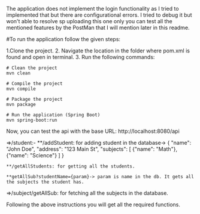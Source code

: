 The application does not implement the login functionality as I tried to implemented that but there are configurational errors. I tried to debug it but won't able to resolve sp uploading this one only you can 
test all the mentioned features by the PostMan that I will mention later in this readme.

#To run the application follow the given steps:

  1.Clone the project.
  2. Navigate the location in the folder where pom.xml is found and open in terminal.
  3. Run the following commands:
  
    # Clean the project
    mvn clean

    # Compile the project
    mvn compile

    # Package the project
    mvn package

    # Run the application (Spring Boot)
    mvn spring-boot:run


Now, you can test the api with the base URL: http://localhost:8080/api

  =>/student:-
    **/addStudent: for adding student in the database->
                    {
                      "name": "John Doe",
                      "address": "123 Main St",
                      "subjects": [
                            {"name": "Math"},
                            {"name": "Science"}
                            ]
                    }

    **/getAllStudents: for getting all the students.

    **getAllSub?studentName={param}-> param is name in the db. It gets all the subjects the student has.

  =>/subject/getAllSub: for fetching all the subjects in the database.


  Following the above instructions you will get all the required functions.
